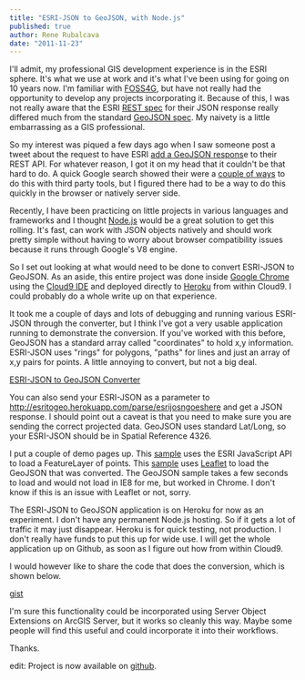 ```yaml
---
title: "ESRI-JSON to GeoJSON, with Node.js"
published: true
author: Rene Rubalcava
date: "2011-11-23"
---
```


I'll admit, my professional GIS development experience is in the ESRI sphere. It's what we use at work and it's what I've been using for going on 10 years now. I'm familiar with [FOSS4G](http://foss4g.org/), but have not really had the opportunity to develop any projects incorporating it. Because of this, I was not really aware that the ESRI [REST spec](http://help.arcgis.com/EN/arcgisserver/10.0/apis/rest/index.html) for their JSON response really differed much from the standard [GeoJSON spec](http://geojson.org/geojson-spec.html). My naivety is a little embarrassing as a GIS professional.

So my interest was piqued a few days ago when I saw someone post a tweet about the request to have ESRI [add a GeoJSON respons](http://ideas.arcgis.com/ideaView?id=0873000000088U9AAI)e to their REST API. For whatever reason, I got it on my head that it couldn't be that hard to do. A quick Google search showed their were a [couple of ways](http://gis.stackexchange.com/questions/13029/how-to-convert-arcgis-server-json-to-geojson) to do this with third party tools, but I figured there had to be a way to do this quickly in the browser or natively server side.

Recently, I have been practicing on little projects in various languages and frameworks and I thought [Node.js](http://nodejs.org/) would be a great solution to get this rolling. It's fast, can work with JSON objects natively and should work pretty simple without having to worry about browser compatibility issues because it runs through Google's V8 engine.

So I set out looking at what would need to be done to convert ESRI-JSON to GeoJSON. As an aside, this entire project was done inside [Google Chrome](http://www.google.com/chrome) using the [Cloud9 IDE](http://c9.io/) and deployed directly to [Heroku](http://www.heroku.com/) from within Cloud9. I could probably do a whole write up on that experience.

It took me a couple of days and lots of debugging and running various ESRI-JSON through the converter, but I think I've got a very usable application running to demonstrate the conversion. If you've worked with this before, GeoJSON has a standard array called "coordinates" to hold x,y information. ESRI-JSON uses "rings" for polygons, "paths" for lines and just an array of x,y pairs for points. A little annoying to convert, but not a big deal.

[ESRI-JSON to GeoJSON Converter](http://esritogeo.herokuapp.com/)

You can also send your ESRI-JSON as a parameter to http://esritogeo.herokuapp.com/parse/esrijosngoeshere and get a JSON response. I should point out a caveat is that you need to make sure you are sending the correct projected data. GeoJSON uses standard Lat/Long, so your ESRI-JSON should be in Spatial Reference 4326.

I put a couple of demo pages up. This [sample](http://odoe.net/thelab/js/geojson/esri.php) uses the ESRI JavaScript API to load a FeatureLayer of points. This [sample](http://odoe.net/thelab/js/geojson/geojson.php) uses [Leaflet](http://leaflet.cloudmade.com/) to load the GeoJSON that was converted. The GeoJSON sample takes a few seconds to load and would not load in IE8 for me, but worked in Chrome. I don't know if this is an issue with Leaflet or not, sorry.

The ESRI-JSON to GeoJSON application is on Heroku for now as an experiment. I don't have any permanent Node.js hosting. So if it gets a lot of traffic it may just disappear. Heroku is for quick testing, not production. I don't really have funds to put this up for wide use. I will get the whole application up on Github, as soon as I figure out how from within Cloud9.

I would however like to share the code that does the conversion, which is shown below.

[gist](https://gist.github.com/odoe/1389205)

I'm sure this functionality could be incorporated using Server Object Extensions on ArcGIS Server, but it works so cleanly this way. Maybe some people will find this useful and could incorporate it into their workflows.

Thanks.

edit: Project is now available on [github](https://github.com/odoe/esritogeojson).
